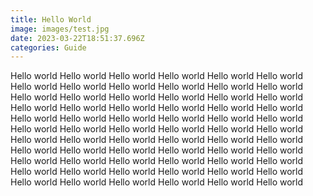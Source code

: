 ```yaml
---
title: Hello World
image: images/test.jpg
date: 2023-03-22T18:51:37.696Z
categories: Guide
---
```

Hello world Hello world Hello world Hello world Hello world Hello world Hello world Hello world Hello world Hello world Hello world Hello world Hello world Hello world Hello world Hello world Hello world Hello world Hello world Hello world Hello world Hello world Hello world Hello world Hello world Hello world Hello world Hello world Hello world Hello world Hello world Hello world Hello world Hello world Hello world Hello world Hello world Hello world Hello world Hello world Hello world Hello world Hello world Hello world Hello world Hello world Hello world Hello world Hello world Hello world Hello world Hello world Hello world Hello world Hello world Hello world Hello world Hello world Hello world Hello world Hello world Hello world Hello world Hello world Hello world Hello world